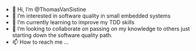 - 👋 Hi, I’m @ThomasVanSistine
- 👀 I’m interested in software quality in small embedded systems
- 🌱 I’m currently learning to improve my TDD skills
- 💞️ I’m looking to collaborate on passing on my knowledge to others just starting down the software quality path.
- 📫 How to reach me ...

<!---
ThomasVanSistine/ThomasVanSistine is a ✨ special ✨ repository because its `README.md` (this file) appears on your GitHub profile.
You can click the Preview link to take a look at your changes.
--->

